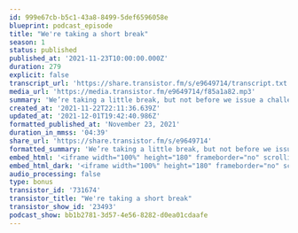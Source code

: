 ```yaml
---
id: 999e67cb-b5c1-43a8-8499-5def6596058e
blueprint: podcast_episode
title: "We're taking a short break"
season: 1
status: published
published_at: '2021-11-23T10:00:00.000Z'
duration: 279
explicit: false
transcript_url: 'https://share.transistor.fm/s/e9649714/transcript.txt'
media_url: 'https://media.transistor.fm/e9649714/f85a1a82.mp3'
summary: 'We’re taking a little break, but not before we issue a challenge to all you home cooks out there to share your last bite images and fat kid feasts with us by tagging @sgdinstitute on social media or emailing us at lastbite@sgdinstitute.org.'
created_at: '2021-11-22T22:11:36.639Z'
updated_at: '2021-12-01T19:42:40.986Z'
formatted_published_at: 'November 23, 2021'
duration_in_mmss: '04:39'
share_url: 'https://share.transistor.fm/s/e9649714'
formatted_summary: 'We’re taking a little break, but not before we issue a challenge to all you home cooks out there to share your last bite images and fat kid feasts with us by tagging @sgdinstitute on social media or emailing us at lastbite@sgdinstitute.org.'
embed_html: '<iframe width="100%" height="180" frameborder="no" scrolling="no" seamless src="https://share.transistor.fm/e/e9649714"></iframe>'
embed_html_dark: '<iframe width="100%" height="180" frameborder="no" scrolling="no" seamless src="https://share.transistor.fm/e/e9649714/dark"></iframe>'
audio_processing: false
type: bonus
transistor_id: '731674'
transistor_title: "We're taking a short break"
transistor_show_id: '23493'
podcast_show: bb1b2781-3d57-4e56-8282-d0ea01cdaafe
---
```

